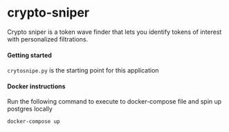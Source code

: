 # crypto-sniper
Crypto sniper is a token wave finder that lets you identify tokens of interest with personalized filtrations.

#### Getting started
`crytosnipe.py` is the starting point for this application

#### Docker instructions
Run the following command to execute to docker-compose file and spin up postgres locally
```bash
docker-compose up
```